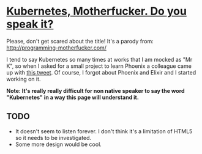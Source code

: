 [Kubernetes, Motherfucker. Do you speak it?](https://agonzalezro.github.io/kubernetes-motherfucker/)
===

Please, don't get scared about the title! It's a parody from: http://programming-motherfucker.com/

I tend to say Kubernetes so many times at works that I am mocked as "Mr K", so when I asked for a small project to learn Phoenix a colleague came up with [this tweet](https://twitter.com/luismiramirez/status/761275007561588736). Of course, I forgot about Phoenix and Elixir and I started working on it.

**Note: It's really really difficult for non native speaker to say the word "Kubernetes" in a way this page will understand it.**

TODO
----

- It doesn't seem to listen forever. I don't think it's a limitation of HTML5 so it needs to be investigated.
- Some more design would be cool.
